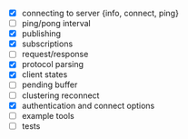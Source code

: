
- [X] connecting to server {info, connect, ping}
- [ ] ping/pong interval
- [X] publishing
- [X] subscriptions
- [ ] request/response
- [X] protocol parsing
- [X] client states
- [ ] pending buffer
- [ ] clustering reconnect
- [X] authentication and connect options
- [ ] example tools
- [ ] tests
